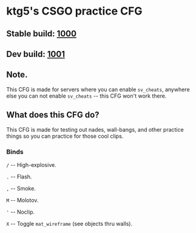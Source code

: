 # ktg5's CSGO practice CFG

## Stable build: [1000](https://github.com/ktg5/csgo-practice-cfg/releases)

## Dev build: [1001](https://github.com/ktg5/csgo-practice-cfg/archive/master.zip)

## Note.
This CFG is made for servers where you can enable `sv_cheats`, anywhere else you can not enable `sv_cheats` -- this CFG won't work there.

## What does this CFG do?
This CFG is made for testing out nades, wall-bangs, and other practice things so you can practice for those cool clips.

### Binds
`/` -- High-explosive.

`.` -- Flash.

`,` -- Smoke.

`M` -- Molotov.

`'` -- Noclip.

`X` -- Toggle `mat_wireframe` (see objects thru walls).

